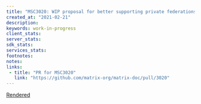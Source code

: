 ```yaml
---
title: "MSC3020: WIP proposal for better supporting private federations"
created_at: "2021-02-21"
description:
keywords: work-in-progress
client_stats:
server_stats:
sdk_stats:
services_stats:
footnotes:
notes:
links:
 - title: "PR for MSC3020"
   link: "https://github.com/matrix-org/matrix-doc/pull/3020"
---
```

[Rendered](https://github.com/matrix-org/matrix-doc/blob/matthew/msc3018/proposals/3020-private-federations.md)
